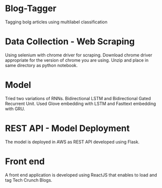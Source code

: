 # Blog-Tagger
Tagging bolg articles using multilabel classification

# Data Collection - Web Scraping
Using selenium with chrome driver for scraping.
Download chrome driver appropriate for the version of chrome you are using. 
Unzip and place in same directory as python notebook.

# Model
Tried two variations of RNNs. Bidirectional LSTM and Bidirectional Gated Recurrent Unit.
Used Glove embedding with LSTM and Fasttext embedding with GRU.

# REST API - Model Deployment
The model is deployed in AWS as REST API developed using Flask.

# Front end
A front end application is developed using ReactJS that enables to load and tag Tech Crunch Blogs.
